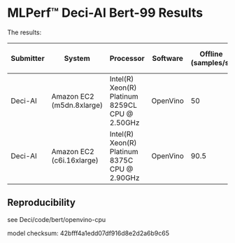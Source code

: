 # MLPerf™ Deci-AI Bert-99 Results  

The results:

| Submitter  | System |	Processor   | Software  |	 Offline (samples/s) |	SQuAD V1  F1 Score |
|------------|--------|-------------|-----------|-----------------------|------------------------------------------------|
| Deci-AI    | Amazon EC2 (m5dn.8xlarge) | Intel(R) Xeon(R) Platinum 8259CL CPU @ 2.50GHz | OpenVino | 50 | 91.03 |
| Deci-AI    | Amazon EC2 (c6i.16xlarge) | Intel(R) Xeon(R) Platinum 8375C CPU @ 2.90GHz | OpenVino  | 90.5 | 91.03 |

## Reproducibility
see Deci/code/bert/openvino-cpu

model checksum: 42bfff4a1edd07df916d8e2d2a6b9c65
